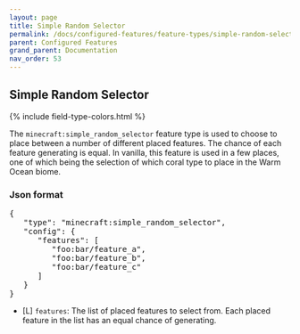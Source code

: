```yaml
---
layout: page
title: Simple Random Selector
permalink: /docs/configured-features/feature-types/simple-random-selector/
parent: Configured Features
grand_parent: Documentation
nav_order: 53
---
```


## Simple Random Selector

<head>
    {% include field-type-colors.html %}
</head>

The `minecraft:simple_random_selector` feature type is used to choose to place between a number of different placed features. The chance of each feature generating is equal. In vanilla, this feature is used in a few places, one of which being the selection of which coral type to place in the Warm Ocean biome.

### Json format

<pre>
{
   "type": "minecraft:simple_random_selector",
   "config": {
      "features": [
         "foo:bar/feature_a",
         "foo:bar/feature_b",
         "foo:bar/feature_c"
      ]
   }
}
</pre>

* ‌<re>[L]</re> `features`: The list of placed features to select from. Each placed feature in the list has an equal chance of generating.